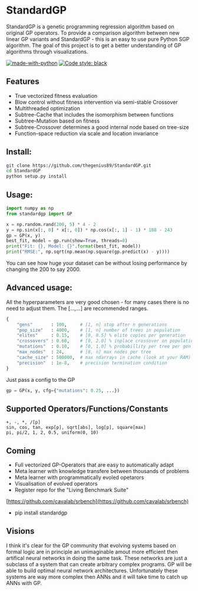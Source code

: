 <html>
<head>
<meta name="google-site-verification" content="O0VCZ4RSpoJQ-lD0PgLqruxw8QYePHl5jxtbAVEgF60" />
</head>
<body>

# StandardGP
StandardGP is a genetic programming regression algorithm based on original GP operators.
To provide a comparison algorithm between new linear GP variants and StandardGP - this is an easy to use pure Python SGP algorithm.
The goal of this project is to get a better understanding of GP algorithms through visualizations.

[![made-with-python](https://img.shields.io/badge/Made%20with-Python-1f425f.svg)](https://www.python.org/)
[![Code style: black](https://img.shields.io/badge/code%20style-black-000000.svg)](https://github.com/psf/black)

## Features
 - True vectorized fitness evaluation
 - Blow control without fitness intervention via semi-stable Crossover
 - Multithreaded optimization
 - Subtree-Cache that includes the isomorphism between functions
 - Subtree-Mutation based on fitness
 - Subtree-Crossover determines a good internal node based on tree-size
 - Function-space reduction via scale and location invariance

## Install:
```bash
git clone https://github.com/thegenius89/StandardGP.git
cd StandardGP
python setup.py install
```

## Usage:
```python
import numpy as np
from standardgp import GP

x = np.random.rand(200, 5) * 4 - 2
y = np.sin(x[:, 0] * x[:, 0]) * np.cos(x[:, 1] - 1) * 188 - 243
gp = GP(x, y)
best_fit, model = gp.run(show=True, threads=8)
print("Fit: {}, Model: {}".format(best_fit, model))
print("RMSE:", np.sqrt(np.mean(np.square(gp.predict(x) - y))))
```
You can see how huge your dataset can be without losing performance by changing the 200 to say 2000.

## Advanced usage:
All the hyperparameters are very good chosen - for many cases there is no need to adjust them.
The [...,...] are recommended ranges.
```python
{
    "gens"       : 100,     # [1, n] stop after n generations
    "pop_size"   : 4000,    # [1, n] number of trees in population
    "elites"     : 0.15,    # [0, 0.5] % elite copies per generation
    "crossovers" : 0.60,    # [0, 2.0] % inplace crossover on population
    "mutations"  : 0.10,    # [0, 1.0] % probabillity per tree per gen
    "max_nodes"  : 24,      # [8, n] max nodes per tree
    "cache_size" : 500000,  # max ndarrays in cache (look at your RAM)
    "precision"  : 1e-8,    # precision termination condition
}
```
Just pass a config to the GP
```python
gp = GP(x, y, cfg={"mutations": 0.25, ...})
```

## Supported Operators/Functions/Constants
    +, -, *, /[p]
    sin, cos, tan, exp[p], sqrt[abs], log[p], square[max]
    pi, pi/2, 1, 2, 0.5, uniform(0, 10)


## Coming
- Full vectorized GP-Operators that are easy to automatically adapt
- Meta learner with knowledge transfere between thousands of problems
- Meta learner with programmatically evoled opetarors
- Visualisation of evolved operators
- Register repo for the "Living Benchmark Suite"

[https://github.com/cavalab/srbench](https://github.com/cavalab/srbench)
- pip install standardgp

## Visions
I think it's clear for the GP community that evolving systems based on
formal logic are in principle an unimaginable amout more efficient then
artifical neural networks in doing the same task. These networks are just
a subclass of a system that can create arbitrary complex programs.
GP will be able to build optimal neural network architectures.
Unfortunately these systems are way more complex then ANNs and it will
take time to catch up ANNs with GP.

</body>
</html>
